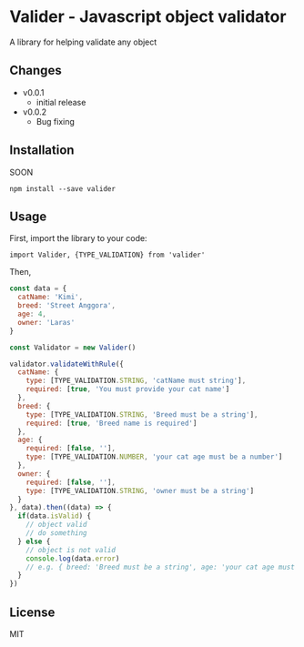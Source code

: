 # Valider - Javascript object validator

A library for helping validate any object

## Changes

- v0.0.1
  - initial release
- v0.0.2
  - Bug fixing

## Installation

SOON

`npm install --save valider`

## Usage

First, import the library to your code:

`import Valider, {TYPE_VALIDATION} from 'valider'`

Then,

```Javascript
const data = {
  catName: 'Kimi',
  breed: 'Street Anggora',
  age: 4,
  owner: 'Laras'
}

const Validator = new Valider()

validator.validateWithRule({
  catName: {
    type: [TYPE_VALIDATION.STRING, 'catName must string'],
    required: [true, 'You must provide your cat name']
  },
  breed: {
    type: [TYPE_VALIDATION.STRING, 'Breed must be a string'],
    required: [true, 'Breed name is required']
  },
  age: {
    required: [false, ''],
    type: [TYPE_VALIDATION.NUMBER, 'your cat age must be a number']
  },
  owner: {
    required: [false, ''],
    type: [TYPE_VALIDATION.STRING, 'owner must be a string']
  }
}, data).then((data) => {
  if(data.isValid) {
    // object valid
    // do something
  } else {
    // object is not valid
    console.log(data.error)
    // e.g. { breed: 'Breed must be a string', age: 'your cat age must be a number' }
  }
})

```

## License

MIT